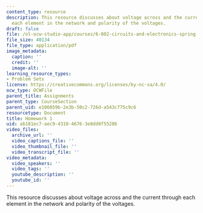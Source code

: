 ```yaml
---
content_type: resource
description: This resource discusses about voltage across and the current through
  each element in the network and polarity of the voltages.
draft: false
file: /ol-ocw-studio-app/courses/6-002-circuits-and-electronics-spring-2007/ab181ec7aec9431046763e8dd8f55286_hw1.pdf
file_size: 40134
file_type: application/pdf
image_metadata:
  caption: ''
  credit: ''
  image-alt: ''
learning_resource_types:
- Problem Sets
license: https://creativecommons.org/licenses/by-nc-sa/4.0/
ocw_type: OCWFile
parent_title: Assignments
parent_type: CourseSection
parent_uid: e106059b-2e3b-50c2-726d-a543c775c9c6
resourcetype: Document
title: Homework 1
uid: ab181ec7-aec9-4310-4676-3e8dd8f55286
video_files:
  archive_url: ''
  video_captions_file: ''
  video_thumbnail_file: ''
  video_transcript_file: ''
video_metadata:
  video_speakers: ''
  video_tags: ''
  youtube_description: ''
  youtube_id: ''
---
```

This resource discusses about voltage across and the current through each element in the network and polarity of the voltages.